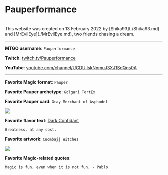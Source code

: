 # Pauperformance

<br>
This website was created on 13 February 2022 by [Shika93](./Shika93.md) and [MrEvilEye](./MrEvilEye.md), two friends chasing a dream.

---

**MTGO username**: `Pauperformance`

**Twitch**: [twitch.tv/Pauperformance](https://www.twitch.tv/Pauperformance)

**YouTube**: [youtube.com/channel/UCDUiIskNnmuJ3XJ1SdQqs0A](https://www.youtube.com/channel/UCDUiIskNnmuJ3XJ1SdQqs0A)

---

**Favorite Magic format**: `Pauper`

**Favorite Pauper archetype**: `Golgari TortEx`

**Favorite Pauper card**: `Gray Merchant of Asphodel`

<a href="https://scryfall.com/card/ths/89/gray-merchant-of-asphodel"><img src="https://c1.scryfall.com/file/scryfall-cards/large/front/b/0/b06078ce-f534-4e16-9a70-d51620a33eb2.jpg" class="phd-card rounded-image"/></a>

**Favorite flavor text**: [Dark Confidant](https://scryfall.com/card/rav/81/dark-confidant)

```
Greatness, at any cost.
```

**Favorite artwork**: `Cuombajj Witches`

<a href="https://scryfall.com/card/cmr/116/cuombajj-witches"><img src="https://c1.scryfall.com/file/scryfall-cards/large/front/6/a/6a26e910-275a-4981-831b-bfed936a7e3f.jpg?1608909638" class="phd-card rounded-image"/></a>

**Favorite Magic-related quotes**:

```
Magic is fun, even when it is not fun. - Pablo
```
